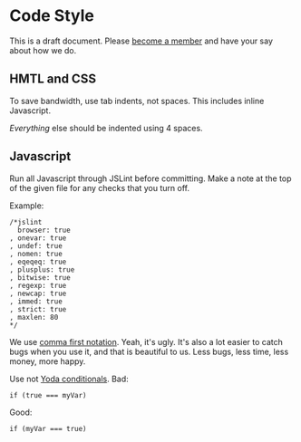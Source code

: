 Code Style
==========

This is a draft document. Please [become a member](http://www.fireworksproject.com/join) and have your say about how we do.

HMTL and CSS
------------

To save bandwidth, use tab indents, not spaces. This includes inline Javascript.

*Everything* else should be indented using 4 spaces.

Javascript
----------

Run all Javascript through JSLint before committing. Make a note at the top of the given file for any checks that you turn off.

Example:

    /*jslint
      browser: true
    , onevar: true
    , undef: true
    , nomen: true
    , eqeqeq: true
    , plusplus: true
    , bitwise: true
    , regexp: true
    , newcap: true
    , immed: true
    , strict: true
    , maxlen: 80
    */

We use [comma first notation](https://gist.github.com/357981). Yeah, it's ugly. It's also a lot easier to catch bugs when you use it, and that is beautiful to us. Less bugs, less time, less money, more happy.

Use not [Yoda conditionals](http://stackoverflow.com/questions/2349378/new-programming-jargon-you-coined/2430307#2430307). Bad:
  
    if (true === myVar)

Good:

    if (myVar === true)
